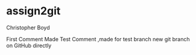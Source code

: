 # assign2git
Christopher Boyd

First Comment Made 
Test Comment ,made for test branch
new git branch on GitHub directly
